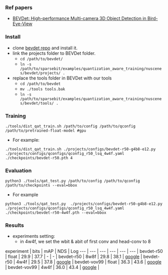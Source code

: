 ### Ref papers
- [BEVDet: High-performance Multi-camera 3D Object Detection in Bird-Eye-View](https://arxiv.org/abs/2112.11790)

### Install
- clone [bevdet repo](https://github.com/HuangJunJie2017/BEVDet) and install it.
- link the projects folder to BEVDet folder. 
  - `cd /path/to/bevdet/`
  - `ln -s /path/to/sparsebit/examples/quantization_aware_training/nuscenes/bevdet/projects/ .`
- replace the tools folder in BEVDet with our tools
  - `cd /path/to/bevdet`
  - `mv ./tools tools.bak`
  - `ln -s /path/to/sparsebit/examples/quantization_aware_training/nuscenes/bevdet/tools/ .`

### Training
```
./tools/dist_qat_train.sh /path/to/config /path/to/qconfig /path/to/pretrained-float-model #gpu
```
- For example:
```
./tools/dist_qat_train.sh ./projects/configs/bevdet-r50-g4b8-e12.py ./projects/configs/qconfigs/qconfig_r50_lsq_4w4f.yaml ./checkpoints/bevdet-r50.pth 4
```

### Evaluation
```
python3 ./tools/qat_test.py /path/to/config /path/to/qconfig /path/to/checkpoints --eval=bbox
```
- For example
```
python3 ./tools/qat_test.py  ./projects/configs/bevdet-r50-g4b8-e12.py ./projects/configs/qconfigs/qconfig_r50_lsq_4w4f.yaml ./checkpoints/bevdet-r50-4w4f.pth --eval=bbox
```

### Results
- experiments setting:
  - in 4w4f, we set the wbit & abit of first conv and head-conv to 8

experiment | bits | mAP | NDS | Log
--- | --- | --- | --- | --- | --- |
bevdet-r50 | float | 29.9 | 37.7 | - | - | 
bevdet-r50 | 8w8f | 29.8 | 38.1 | [google]() |
bevdet-r50 | 4w4f | 29.5 | 37.8 | [google]() |
bevdet-vov99 | float | 36.3 | 43.6 | [google]() |
bevdet-vov99 | 4w4f | 36.0 | 43.4  | [google]() | 

